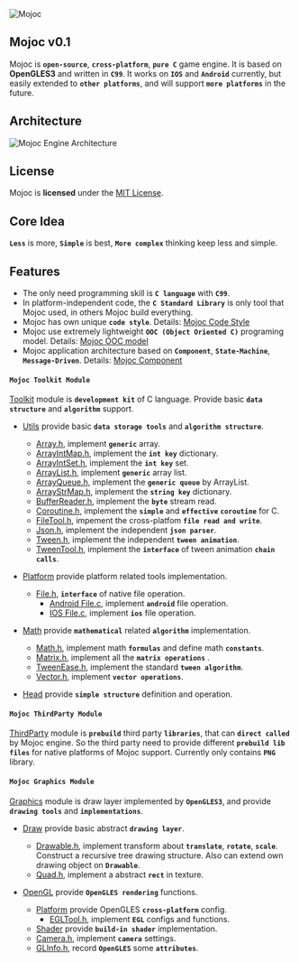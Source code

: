 ![Mojoc](https://github.com/scottcgi/Mojoc/raw/master/Logo.png "Pure C game engine")

## Mojoc v0.1

Mojoc is **`open-source`**, **`cross-platform`**, **`pure C`** game engine. It is based on **OpenGLES3** and written in **`C99`**. It works on **`IOS`** and **`Android`** currently, but easily extended to **`other platforms`**, and will support **`more platforms`** in the future.

## Architecture
![Mojoc Engine Architecture](https://github.com/scottcgi/Mojoc/raw/master/Architecture.png "Mojoc Engine Architecture")

## License
Mojoc is **licensed** under the [MIT License](https://github.com/scottcgi/Mojoc/blob/master/LICENSE "Mojoc Under MIT License").

## Core Idea
**`Less`** is more, **`Simple`** is best, **`More complex`** thinking keep less and simple.

## Features

* The only need programming skill is **`C language`** with **`C99`**.
* In platform-independent code, the **`C Standard Library`** is only tool that Mojoc used, in others Mojoc build everything.
* Mojoc has own unique **`code style`**. Details: [Mojoc Code Style](https://github.com/scottcgi/Mojoc/wiki/Code-Style)
* Mojoc use extremely lightweight **`OOC (Object Oriented C)`** programing model. Details: [Mojoc OOC model](https://github.com/scottcgi/Mojoc/wiki/OOC-(Object-Oriented-C))
* Mojoc application architecture based on **`Component`**, **`State-Machine`**, **`Message-Driven`**. Details: [Mojoc Component](https://github.com/scottcgi/Mojoc/wiki/Component-Based,-State-Machine,-Message-Driven-Architecture)

#### `Mojoc Toolkit Module`

[Toolkit](https://github.com/scottcgi/Mojoc/tree/master/Engine/Toolkit) module is **`development kit`** of C language. Provide basic **`data structure`** and **`algorithm`** support.

* [Utils](https://github.com/scottcgi/Mojoc/tree/master/Engine/Toolkit/Utils) provide basic **`data storage tools`** and **`algorithm structure`**.
    * [Array.h](https://github.com/scottcgi/Mojoc/blob/master/Engine/Toolkit/Utils/Array.h), implement **`generic`** array.
    * [ArrayIntMap.h](https://github.com/scottcgi/Mojoc/blob/master/Engine/Toolkit/Utils/ArrayIntMap.h), implement the **`int key`** dictionary.
    * [ArrayIntSet.h](https://github.com/scottcgi/Mojoc/blob/master/Engine/Toolkit/Utils/ArrayIntSet.h), implement the **`int key`** set.
    * [ArrayList.h](https://github.com/scottcgi/Mojoc/blob/master/Engine/Toolkit/Utils/ArrayList.h), implement **`generic`** array list.
    * [ArrayQueue.h](https://github.com/scottcgi/Mojoc/blob/master/Engine/Toolkit/Utils/ArrayQueue.h), implement the **`generic queue`** by ArrayList.
    * [ArrayStrMap.h](https://github.com/scottcgi/Mojoc/blob/master/Engine/Toolkit/Utils/ArrayStrMap.h), implement the **`string key`** dictionary.
    * [BufferReader.h](https://github.com/scottcgi/Mojoc/blob/master/Engine/Toolkit/Utils/BufferReader.h), implement the **`byte`** stream read.
    * [Coroutine.h](https://github.com/scottcgi/Mojoc/blob/master/Engine/Toolkit/Utils/Coroutine.h), implement the **`simple`** and **`effective`** **`coroutine`** for C.
    * [FileTool.h](https://github.com/scottcgi/Mojoc/blob/master/Engine/Toolkit/Utils/FileTool.h), impement the cross-platfom **`file read and write`**.
    * [Json.h](https://github.com/scottcgi/Mojoc/blob/master/Engine/Toolkit/Utils/Json.h), implement the independent **`json parser`**.
    * [Tween.h](https://github.com/scottcgi/Mojoc/blob/master/Engine/Toolkit/Utils/Tween.h), implement the independent **`tween animation`**.
    * [TweenTool.h](https://github.com/scottcgi/Mojoc/blob/master/Engine/Toolkit/Utils/TweenTool.h), implement the **`interface`** of tween animation **`chain calls`**.
    
* [Platform](https://github.com/scottcgi/Mojoc/tree/master/Engine/Toolkit/Platform) provide platform related tools implementation.
    * [File.h](https://github.com/scottcgi/Mojoc/blob/master/Engine/Toolkit/Platform/File.h), **`interface`** of native file operation.
        * [Android File.c](https://github.com/scottcgi/Mojoc/blob/master/Engine/Toolkit/Platform/Android/File.c), implement **`android`** file operation.
        * [IOS File.c](https://github.com/scottcgi/Mojoc/tree/master/Engine/Toolkit/Platform/IOS), implement **`ios`** file operation.

* [Math](https://github.com/scottcgi/Mojoc/tree/master/Engine/Toolkit/Math) provide **`mathematical`** related **`algorithm`** implementation.
    * [Math.h](https://github.com/scottcgi/Mojoc/blob/master/Engine/Toolkit/Math/Math.h), implement math **`formulas`** and define math **`constants`**.
    * [Matrix.h](https://github.com/scottcgi/Mojoc/blob/master/Engine/Toolkit/Math/Matrix.h), implement all the **`matrix operations`** .
    * [TweenEase.h](https://github.com/scottcgi/Mojoc/blob/master/Engine/Toolkit/Math/TweenEase.h), implement the standard **`tween algorithm`**.
    * [Vector.h](https://github.com/scottcgi/Mojoc/blob/master/Engine/Toolkit/Math/Vector.h), implement **`vector operations`**.

* [Head](https://github.com/scottcgi/Mojoc/tree/master/Engine/Toolkit/Head) provide **`simple structure`** definition and operation.


#### `Mojoc ThirdParty Module`

[ThirdParty](https://github.com/scottcgi/Mojoc/tree/master/Engine/ThirdParty) module is **`prebuild`** third party **`libraries`**, that can **`direct called`** by Mojoc engine. So the third party need to provide different **`prebuild lib files`** for native platforms of Mojoc support. Currently only contains **`PNG`** library.

#### `Mojoc Graphics Module`

[Graphics](https://github.com/scottcgi/Mojoc/tree/master/Engine/Graphics) module is draw layer implemented by **`OpenGLES3`**, and provide **`drawing tools`** and **`implementations`**.

* [Draw](https://github.com/scottcgi/Mojoc/tree/master/Engine/Graphics/Draw) provide basic abstract **`drawing layer`**.
    * [Drawable.h](https://github.com/scottcgi/Mojoc/blob/master/Engine/Graphics/Draw/Drawable.h), implement transform about **`translate`**, **`rotate`**, **`scale`**. Construct a recursive tree drawing structure. Also can extend own drawing object on **`Drawable`**.
    * [Quad.h](https://github.com/scottcgi/Mojoc/blob/master/Engine/Graphics/Draw/Quad.h), implement a abstract **`rect`** in texture.
    
* [OpenGL](https://github.com/scottcgi/Mojoc/tree/master/Engine/Graphics/OpenGL) provide **`OpenGLES rendering`** functions.
    * [Platform](https://github.com/scottcgi/Mojoc/tree/master/Engine/Graphics/OpenGL/Platform) provide OpenGLES **`cross-platform`** config.
        * [EGLTool.h](https://github.com/scottcgi/Mojoc/blob/master/Engine/Graphics/OpenGL/Platform/EGLTool.h), implement **`EGL`** configs and functions.
    * [Shader](https://github.com/scottcgi/Mojoc/tree/master/Engine/Graphics/OpenGL/Shader) provide **`build-in shader`** implementation.
    * [Camera.h](https://github.com/scottcgi/Mojoc/blob/master/Engine/Graphics/OpenGL/Camera.h), implement **`camera`** settings.
    * [GLInfo.h](https://github.com/scottcgi/Mojoc/blob/master/Engine/Graphics/OpenGL/GLInfo.h), record **`OpenGLES`** some **`attributes`**.
